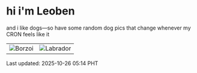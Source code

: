 # hi i'm Leoben

and i like dogs—so have some random dog pics that change whenever my CRON feels like it

|  |  |
|--------|----------|
| ![Borzoi](https://random-dog-vercel.vercel.app/api/random-borzoi?v=1761426855) | ![Labrador](https://random-dog-vercel.vercel.app/api/random-labrador?v=1761426855) |

Last updated: 2025-10-26 05:14 PHT
